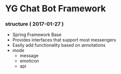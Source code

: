 # YG Chat Bot Framework

### structure ( 2017-01-27 )

- Spring Framework Base
- Provides interfaces that support most messengers
- Easily add functionality based on annotations
- mode
    - message
    - emoticon
    - api